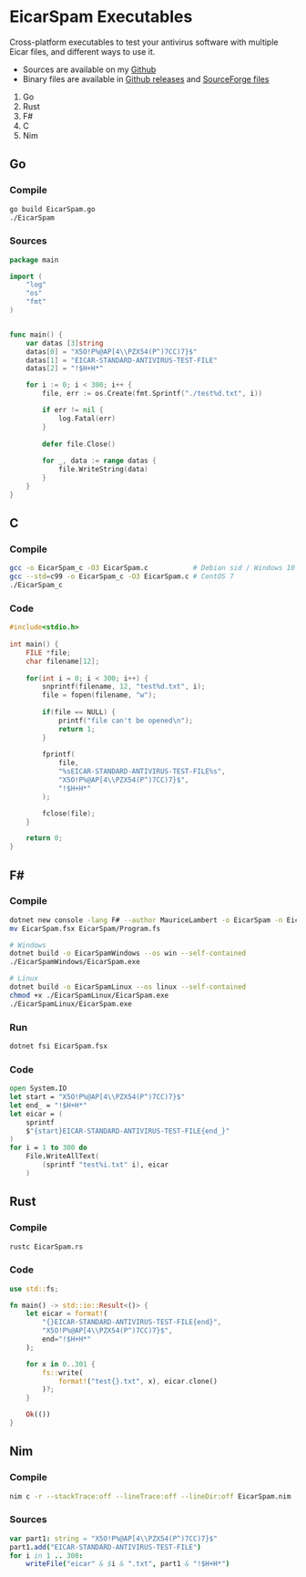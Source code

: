# EicarSpam Executables

Cross-platform executables to test your antivirus software with multiple Eicar files, and different ways to use it.

 - Sources are available on my [Github](https://github.com/mauricelambert/EicarSpam/tree/main/Executable)
 - Binary files are available in [Github releases](https://github.com/mauricelambert/EicarSpam/releases/latest/) and [SourceForge files](https://sourceforge.net/projects/eicarspam/files/Executables/)

1) Go
2) Rust
3) F#
4) C
5) Nim

## Go

### Compile

```bash
go build EicarSpam.go
./EicarSpam
```

### Sources

```go
package main

import (
    "log"
    "os"
    "fmt"
)


func main() {
    var datas [3]string
    datas[0] = "X5O!P%@AP[4\\PZX54(P^)7CC)7}$"
    datas[1] = "EICAR-STANDARD-ANTIVIRUS-TEST-FILE"
    datas[2] = "!$H+H*"

    for i := 0; i < 300; i++ {
        file, err := os.Create(fmt.Sprintf("./test%d.txt", i))

        if err != nil {
            log.Fatal(err)
        }
        
        defer file.Close()
        
        for _, data := range datas {
            file.WriteString(data)
        }
    }
}
```

## C

### Compile

```bash
gcc -o EicarSpam_c -O3 EicarSpam.c           # Debian sid / Windows 10 (MinGW)
gcc --std=c99 -o EicarSpam_c -O3 EicarSpam.c # CentOS 7
./EicarSpam_c
```

### Code

```c
#include<stdio.h>
 
int main() {
    FILE *file;
    char filename[12];
 
    for(int i = 0; i < 300; i++) {
        snprintf(filename, 12, "test%d.txt", i);
        file = fopen(filename, "w");
     
        if(file == NULL) {
            printf("file can't be opened\n");
            return 1;
        }
 
        fprintf(
            file,
            "%sEICAR-STANDARD-ANTIVIRUS-TEST-FILE%s",
            "X5O!P%@AP[4\\PZX54(P^)7CC)7}$",
            "!$H+H*"
        );

        fclose(file);
    }

    return 0;
}
```

## F#

### Compile

```bash
dotnet new console -lang F# --author MauriceLambert -o EicarSpam -n EicarSpam
mv EicarSpam.fsx EicarSpam/Program.fs

# Windows
dotnet build -o EicarSpamWindows --os win --self-contained
./EicarSpamWindows/EicarSpam.exe

# Linux
dotnet build -o EicarSpamLinux --os linux --self-contained
chmod +x ./EicarSpamLinux/EicarSpam.exe
./EicarSpamLinux/EicarSpam.exe
```

### Run

```bash
dotnet fsi EicarSpam.fsx
```

### Code

```fs
open System.IO
let start = "X5O!P%@AP[4\\PZX54(P^)7CC)7}$"
let end_ = "!$H+H*"
let eicar = (
    sprintf
    $"{start}EICAR-STANDARD-ANTIVIRUS-TEST-FILE{end_}"
)
for i = 1 to 300 do
    File.WriteAllText(
        (sprintf "test%i.txt" i), eicar
    )
```

## Rust

### Compile

```bash
rustc EicarSpam.rs
```

### Code

```rs
use std::fs;

fn main() -> std::io::Result<()> {
    let eicar = format!(
        "{}EICAR-STANDARD-ANTIVIRUS-TEST-FILE{end}",
        "X5O!P%@AP[4\\PZX54(P^)7CC)7}$",
        end="!$H+H*"
    );

    for x in 0..301 {
        fs::write(
            format!("test{}.txt", x), eicar.clone()
        )?;
    }

    Ok(())
}
```

## Nim

### Compile

```bash
nim c -r --stackTrace:off --lineTrace:off --lineDir:off EicarSpam.nim
```

### Sources

```nim
var part1: string = "X5O!P%@AP[4\\PZX54(P^)7CC)7}$"
part1.add("EICAR-STANDARD-ANTIVIRUS-TEST-FILE")
for i in 1 .. 300:
    writeFile("eicar" & $i & ".txt", part1 & "!$H+H*")
```
